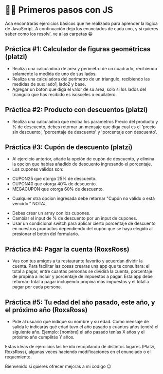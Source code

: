 # 👨‍💻 Primeros pasos con JS

Aca encontrarás ejercicios básicos que he realizado para aprender la lógica de JavaScript. A continuación dejo los enunciados de cada uno, y si quieres saber como los resolví, ve a las carpetas 😀


## Práctica #1: Calculador de figuras geométricas (platzi)
- Realiza una calculadora de area y perimetro de un cuadrado, recibiendo solamente la medida de uno de sus lados.
- Realiza una calculadora del perimetro de un triangulo, recibiendo las medidas de sus: lado1, lado2 y base.
- Agregar un boton que diga el valor de su area, solo si los lados del triangulo que has recibido es isosceles o equilatero.


## Práctica #2: Producto con descuentos (platzi)
- Realiza una calculadora que reciba los parametros Precio del producto y % de descuento, debes retornar un mensaje que diga cual es el 'precio sin descuento', 'porcentaje de descuento' y 'porcentaje con descuento'.

## Práctica #3: Cupón de descuento (platzi)
- Al ejercicio anterior, añade la opción de cupón de descuento, y elimina la opción que habías añadido de descuento ingresando el porcentaje.
- Los cupones válidos son: 
* CUPON25 que otorgo 25% de descuento.
* CUPON40 que otorga 40% de descuento.
* MEGACUPON que otorga 60% de descuento.
- Cualquier otra opcion ingresada debe retornar "Cupón no válido o está vencido."
NOTA:
* Debes crear un array con los cupones.
* Cambiar el input de % de descuento por un input de cupones.
* Usar un condicional switch para aplicar cierto porcentaje de descuento en nuestros productos dependiendo del cupón que se haya elegido al presionar el botón del formulario.


## Práctica #4: Pagar la cuenta (RoxsRoss)
- Vas con tus amigos a tu restaurante favorito y acuerdan dividir la cuenta. Para facilitar las cosas crearas una app que te consultara: el total a pagar, entre cuantas personas se dividirá la cuenta, porcentaje de propina a incluir y porcentaje de impuestos a pagar. Esta app debe retornar: total a pagar incluyendo propina más impuestos y el total a pagar por cada persona.

## Práctica #5: Tu edad del año pasado, este año, y el próximo año (RoxsRoss)
- Pide al usuario que indique su nombre y su edad. Como mensaje de salida le indicarás qué edad tuvo el año pasado y cuantos años tendrá el siguiente año. Ejemplo: [nombre] el año pasado tenías X años y el próximo año cumplirás Y años.


Estas ideas de ejercicios las he ido recopilando de distintos lugares (Platzi, RoxsRoss), algunas veces haciendo modificaciones en el enunciado o el requemiento.

Bienvenido si quieres ofrecer mejoras a mi codigo 😉